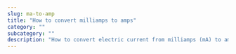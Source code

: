 ```yaml
---
slug: ma-to-amp
title: "How to convert milliamps to amps"
category: ""
subcategory: ""
description: "How to convert electric current from milliamps (mA) to amps (A)."
---
```


